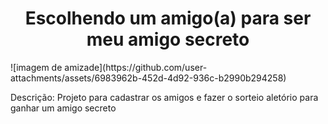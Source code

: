 <h1 align="center"> Escolhendo um amigo(a) para ser meu amigo secreto</h1>
![imagem de amizade](https://github.com/user-attachments/assets/6983962b-452d-4d92-936c-b2990b294258)
<p>Descrição: Projeto para cadastrar os amigos e fazer o sorteio aletório para ganhar um amigo secreto</p>
